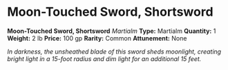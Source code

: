 # Moon-Touched Sword, Shortsword

**Moon-Touched Sword, Shortsword**
_Martialm_
**Type:** Martialm
**Quantity:** 1
**Weight:** 2 lb
**Price:** 100 gp
**Rarity:** Common
**Attunement:** None

*In darkness, the unsheathed blade of this sword sheds moonlight, creating bright light in a 15-foot radius and dim light for an additional 15 feet.*